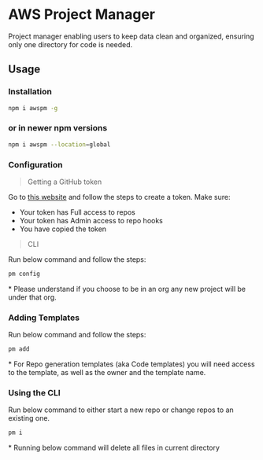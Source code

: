 # AWS Project Manager

Project manager enabling users to keep data clean and organized, ensuring only one directory for code is needed.

## Usage

### **Installation**

```bash
npm i awspm -g
```

### or in newer npm versions

```bash
npm i awspm --location=global
```

### **Configuration**

> Getting a GitHub token

Go to [this website](https://docs.github.com/en/authentication/keeping-your-account-and-data-secure/creating-a-personal-access-token) and follow the steps to create a token. Make sure:
- Your token has Full access to repos
- Your token has Admin access to repo hooks
- You have copied the token

> CLI

Run below command and follow the steps:

```bash
pm config
```

\* Please understand if you choose to be in an org any new project will be under that org.

### **Adding Templates**

Run below command and follow the steps: 

```bash
pm add
```

\* For Repo generation templates (aka Code templates) you will need access to the template, as well as the owner and the template name.

### **Using the CLI**

Run below command to either start a new repo or change repos to an existing one.

```bash
pm i
```

\* Running below command will delete all files in current directory 